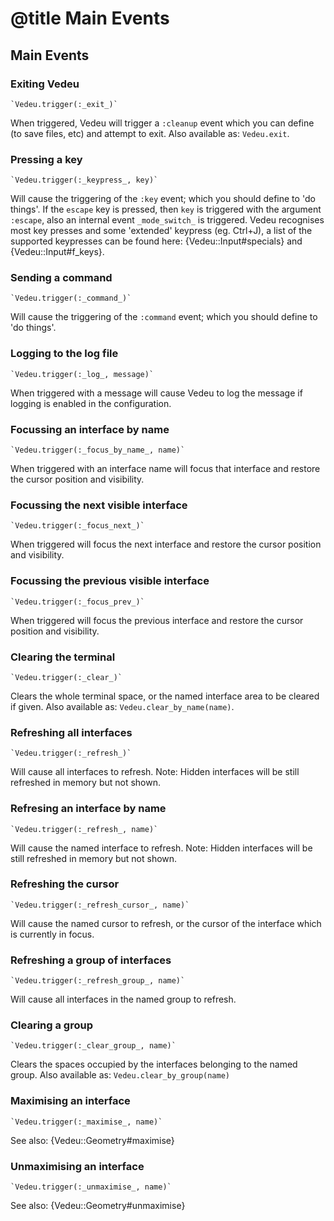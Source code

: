 # @title Main Events

## Main Events

### Exiting Vedeu

    `Vedeu.trigger(:_exit_)`

When triggered, Vedeu will trigger a `:cleanup` event which you can define (to save files, etc) and attempt to exit. Also available as: `Vedeu.exit`.


### Pressing a key

    `Vedeu.trigger(:_keypress_, key)`

Will cause the triggering of the `:key` event; which you should define to 'do things'. If the `escape` key is pressed, then `key` is triggered with the argument `:escape`, also an internal event `_mode_switch_` is triggered. Vedeu recognises most key presses and some 'extended' keypress (eg. Ctrl+J), a list of
the supported keypresses can be found here: {Vedeu::Input#specials} and {Vedeu::Input#f_keys}.


### Sending a command

    `Vedeu.trigger(:_command_)`

Will cause the triggering of the `:command` event; which you should define to 'do things'.


### Logging to the log file

    `Vedeu.trigger(:_log_, message)`

When triggered with a message will cause Vedeu to log the message if logging is enabled in the configuration.


### Focussing an interface by name

    `Vedeu.trigger(:_focus_by_name_, name)`

When triggered with an interface name will focus that interface and restore the cursor position and visibility.


### Focussing the next visible interface

    `Vedeu.trigger(:_focus_next_)`

When triggered will focus the next interface and restore the cursor position and visibility.


### Focussing the previous visible interface

    `Vedeu.trigger(:_focus_prev_)`

When triggered will focus the previous interface and restore the cursor position and visibility.


### Clearing the terminal

    `Vedeu.trigger(:_clear_)`

Clears the whole terminal space, or the named interface area to be cleared if given. Also available as: `Vedeu.clear_by_name(name)`.


### Refreshing all interfaces

    `Vedeu.trigger(:_refresh_)`

Will cause all interfaces to refresh. Note: Hidden interfaces will be still refreshed in memory but not shown.


### Refresing an interface by name

    `Vedeu.trigger(:_refresh_, name)`

Will cause the named interface to refresh. Note: Hidden interfaces will be still refreshed in memory but not shown.


### Refreshing the cursor

    `Vedeu.trigger(:_refresh_cursor_, name)`

Will cause the named cursor to refresh, or the cursor of the interface which is currently in focus.


### Refreshing a group of interfaces

    `Vedeu.trigger(:_refresh_group_, name)`

Will cause all interfaces in the named group to refresh.


### Clearing a group

    `Vedeu.trigger(:_clear_group_, name)`

Clears the spaces occupied by the interfaces belonging to the named group. Also available as: `Vedeu.clear_by_group(name)`


### Maximising an interface

    `Vedeu.trigger(:_maximise_, name)`

See also: {Vedeu::Geometry#maximise}


### Unmaximising an interface

    `Vedeu.trigger(:_unmaximise_, name)`

See also: {Vedeu::Geometry#unmaximise}

